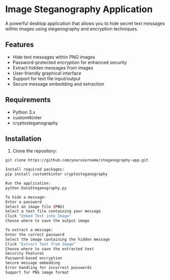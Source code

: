 # Image Steganography Application

A powerful desktop application that allows you to hide secret text messages within images using steganography and encryption techniques.

## Features

- Hide text messages within PNG images
- Password-protected encryption for enhanced security
- Extract hidden messages from images
- User-friendly graphical interface
- Support for text file input/output
- Secure message embedding and extraction

## Requirements

- Python 3.x
- customtkinter
- cryptosteganography

## Installation

1. Clone the repository:
```bash
git clone https://github.com/yourusername/steganography-app.git

Install required packages:
pip install customtkinter cryptosteganography

Run the application:
python DataSteganography.py

To hide a message:
Enter a password
Select an image file (PNG)
Select a text file containing your message
Click "Embed Text into Image"
Choose where to save the output image

To extract a message:
Enter the correct password
Select the image containing the hidden message
Click "Extract Text from Image"
Choose where to save the extracted text
Security Features
Password-based encryption
Secure message embedding
Error handling for incorrect passwords
Support for PNG image format

